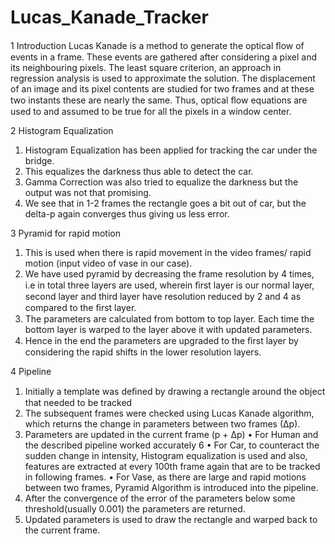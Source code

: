 # Lucas_Kanade_Tracker
1 Introduction
Lucas Kanade is a method to generate the optical ﬂow of events in a frame. These events are
gathered after considering a pixel and its neighbouring pixels. The least square criterion, an approach in
regression analysis is used to approximate the solution. The displacement of an image and its pixel contents
are studied for two frames and at these two instants these are nearly the same. Thus, optical ﬂow equations
are used to and assumed to be true for all the pixels in a window center.

2 Histogram Equalization
1. Histogram Equalization has been applied for tracking the car under the bridge.
2. This equalizes the darkness thus able to detect the car.
3. Gamma Correction was also tried to equalize the darkness but the output was not that promising.
4. We see that in 1-2 frames the rectangle goes a bit out of car, but the delta-p again converges thus
giving us less error.

3 Pyramid for rapid motion
1. This is used when there is rapid movement in the video frames/ rapid motion (input video of vase in
our case).
2. We have used pyramid by decreasing the frame resolution by 4 times, i.e in total three layers are used,
wherein ﬁrst layer is our normal layer, second layer and third layer have resolution reduced by 2 and 4
as compared to the ﬁrst layer.
3. The parameters are calculated from bottom to top layer. Each time the bottom layer is warped to the
layer above it with updated parameters.
4. Hence in the end the parameters are upgraded to the ﬁrst layer by considering the rapid shifts in the
lower resolution layers.

4 Pipeline
1. Initially a template was deﬁned by drawing a rectangle around the object that needed to be tracked
2. The subsequent frames were checked using Lucas Kanade algorithm, which returns the change in
parameters between two frames (∆p).
3. Parameters are updated in the current frame (p + ∆p)
• For Human and the described pipeline worked accurately
6
• For Car, to counteract the sudden change in intensity, Histogram equalization is used and also, features are extracted at every 100th frame again that are to be tracked in following frames. • For Vase, as there are large and rapid motions between two frames, Pyramid Algorithm is introduced into the pipeline.
4. After the convergence of the error of the parameters below some threshold(usually 0.001) the parameters
are returned.
5. Updated parameters is used to draw the rectangle and warped back to the current frame.
